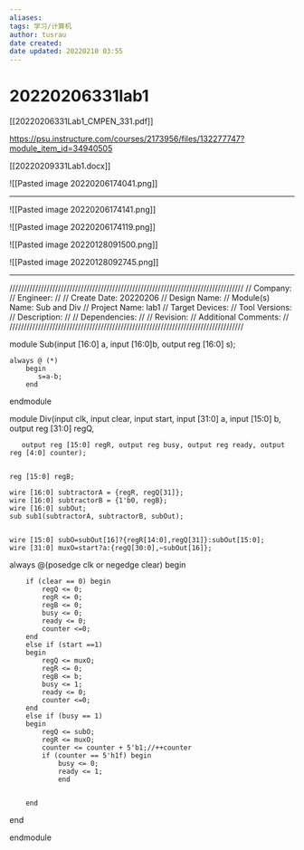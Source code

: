 ```yaml
---
aliases: 
tags: 学习/计算机
author: tusrau
date created: 
date updated: 20220210 03:55
---
```


# 20220206331lab1

[[20220206331Lab1_CMPEN_331.pdf]]

https://psu.instructure.com/courses/2173956/files/132277747?module_item_id=34940505

[[20220209331Lab1.docx]]

![[Pasted image 20220206174041.png]]

---

![[Pasted image 20220206174141.png]]

![[Pasted image 20220206174119.png]]

![[Pasted image 20220128091500.png]]

![[Pasted image 20220128092745.png]]

---
//////////////////////////////////////////////////////////////////////////////////
// Company:
// Engineer:
//
// Create Date: 20220206
// Design Name:
// Module(s) Name: Sub and Div
// Project Name: lab1
// Target Devices:
// Tool Versions:
// Description:
//
// Dependencies:
//
// Revision:
// Additional Comments:
//
//////////////////////////////////////////////////////////////////////////////////

module Sub(input [16:0] a, input [16:0]b, output reg [16:0] s);

    always @ (*)
        begin
           s=a-b;
        end

endmodule

module Div(input clk, input clear, input start, input [31:0] a, input [15:0] b, output reg [31:0] regQ,

       output reg [15:0] regR, output reg busy, output reg ready, output reg [4:0] counter);
       

    reg [15:0] regB;
    
    wire [16:0] subtractorA = {regR, regQ[31]};
    wire [16:0] subtractorB = {1'b0, regB};
    wire [16:0] subOut;
    sub sub1(subtractorA, subtractorB, subOut);
    
    
    wire [15:0] subO=subOut[16]?{regR[14:0],regQ[31]}:subOut[15:0];
    wire [31:0] muxO=start?a:{regQ[30:0],~subOut[16]};

   always @(posedge clk or negedge clear)
		begin
			

        if (clear == 0) begin
            regQ <= 0;
            regR <= 0;
            regB <= 0;
            busy <= 0;
            ready <= 0;
            counter <=0;
        end
        else if (start ==1)
        begin
            regQ <= muxO;
            regR <= 0;
            regB <= b;
            busy <= 1;
            ready <= 0;
            counter <=0;
        end
        else if (busy == 1)
        begin
            regQ <= subO;
            regR <= muxO;
            counter <= counter + 5'b1;//++counter
            if (counter == 5'h1f) begin
                busy <= 0;
                ready <= 1;
                end
                
        
        end
        

   end

endmodule
